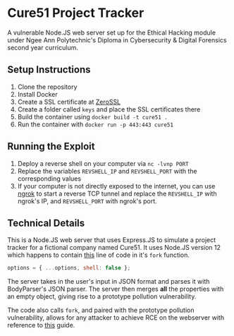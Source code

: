 # Cure51 Project Tracker

A vulnerable Node.JS web server set up for the Ethical
Hacking module under Ngee Ann Polytechnic's
Diploma in Cybersecurity & Digital Forensics
second year curriculum.

## Setup Instructions

1. Clone the repository
2. Install Docker
3. Create a SSL certificate at [ZeroSSL](https://zerossl.com/)
4. Create a folder called `keys` and place the SSL certificates there
5. Build the container using `docker build -t cure51 .`
6. Run the container with `docker run -p 443:443 cure51`

## Running the Exploit

1. Deploy a reverse shell on your computer via `nc -lvnp PORT`
2. Replace the variables `REVSHELL_IP` and `REVSHELL_PORT` with the corresponding values
3. If your computer is not directly exposed to the internet, you can use [ngrok](https://ngrok.com/) to start a reverse TCP tunnel and replace the `REVSHELL_IP` with ngrok's IP, and `REVSHELL_PORT` with ngrok's port.

## Technical Details

This is a Node.JS web server that uses Express.JS to
simulate a project tracker for a fictional company
named Cure51. It uses Node.JS version 12 which happens
to contain [this](https://github.com/nodejs/node/blob/02aa8c22c26220e16616a88370d111c0229efe5e/lib/child_process.js#L138)
line of code in it's `fork` function.

```js
options = { ...options, shell: false };
```

The server takes in the user's input in JSON format
and parses it with BodyParser's JSON parser. The
server then merges **all** the properties with an
empty object, giving rise to a prototype pollution
vulnerability.

The code also calls `fork`, and paired with the
prototype pollution vulnerability, allows for any
attacker to achieve RCE on the webserver with reference
to [this](https://book.hacktricks.xyz/pentesting-web/deserialization/nodejs-proto-prototype-pollution/prototype-pollution-to-rce)
guide.
